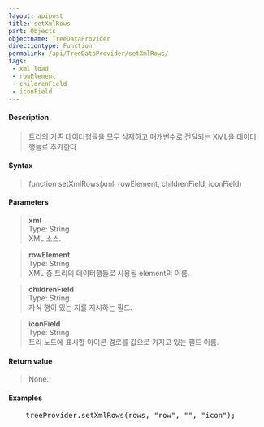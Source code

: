 ```yaml
---
layout: apipost
title: setXmlRows
part: Objects
objectname: TreeDataProvider
directiontype: Function
permalink: /api/TreeDataProvider/setXmlRows/
tags:
 - xml load
 - rowElement
 - childrenField
 - iconField
---
```



#### Description

> 트리의 기존 데이터행들을 모두 삭제하고 매개변수로 전달되는 XML을 데이터 행들로 추가한다.   

#### Syntax
   
> function setXmlRows(xml, rowElement, childrenField, iconField)   

#### Parameters

> **xml**   
> Type: String   
> XML 소스.   

> **rowElement**   
> Type: String   
> XML 중 트리의 데이터행들로 사용될 element의 이름.   

> **childrenField**   
> Type: String   
> 자식 행이 있는 지를 지시하는 필드.   

> **iconField**   
> Type: String   
> 트리 노드에 표시할 아이콘 경로를 값으로 가지고 있는 필드 이름.   

#### Return value

> None.  

#### Examples 

<pre class="prettyprint">
    treeProvider.setXmlRows(rows, "row", "", "icon");
</pre>

